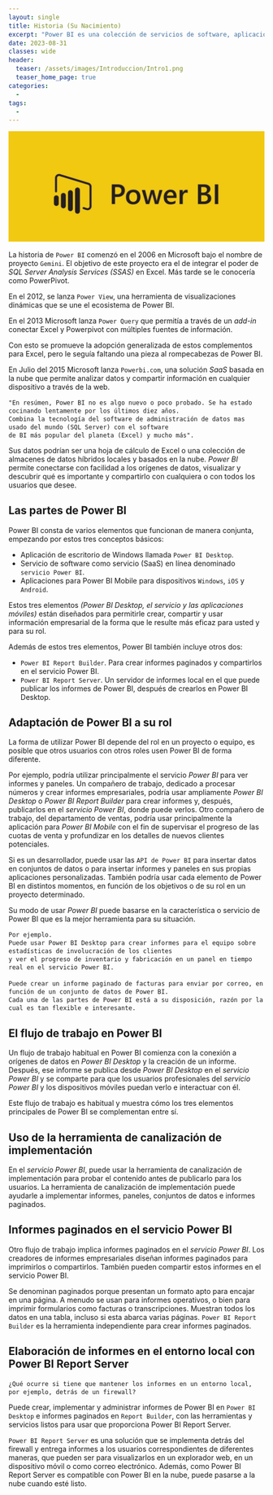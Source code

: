 ```yaml
---
layout: single
title: Historia (Su Nacimiento)
excerpt: "Power BI es una colección de servicios de software, aplicaciones y conectores que funcionan conjuntamente para convertir orígenes de datos sin relación entre sí en información coherente, interactiva y atractiva visualmente."
date: 2023-08-31
classes: wide
header:
  teaser: /assets/images/Introduccion/Intro1.png
  teaser_home_page: true
categories:
  - 
tags:
  - 
---
```


![](/assets/images/Introduccion/Intro2.jpg)

La historia de `Power BI` comenzó en el 2006 en Microsoft bajo el nombre de proyecto `Gemini`. El objetivo de este proyecto era el de integrar el poder de *SQL Server Analysis Services (SSAS)* en Excel. Más tarde se le conocería como PowerPivot.

En el 2012, se lanza `Power View`, una herramienta de visualizaciones dinámicas que se une el ecosistema de Power BI.

En el 2013 Microsoft lanza `Power Query` que permitía a través de un *add-in* conectar Excel y Powerpivot con múltiples fuentes de información.

Con esto se promueve la adopción generalizada de estos complementos para Excel, pero le seguía faltando una pieza al rompecabezas de Power BI.

En Julio del 2015 Microsoft lanza `Powerbi.com`, una solución *SaaS* basada en la nube que permite analizar datos y compartir información en cualquier dispositivo a través de la web.

```text
"En resúmen, Power BI no es algo nuevo o poco probado. Se ha estado cocinando lentamente por los últimos diez años.
Combina la tecnología del software de administración de datos mas usado del mundo (SQL Server) con el software
de BI más popular del planeta (Excel) y mucho más".
```

Sus datos podrían ser una hoja de cálculo de Excel o una colección de almacenes de datos híbridos locales y basados en la nube. *Power BI* permite conectarse con facilidad a los orígenes de datos, visualizar y descubrir qué es importante y compartirlo con cualquiera o con todos los usuarios que desee.

## Las partes de Power BI

Power BI consta de varios elementos que funcionan de manera conjunta, empezando por estos tres conceptos básicos:

* Aplicación de escritorio de Windows llamada `Power BI Desktop`.
* Servicio de software como servicio (SaaS) en línea denominado `servicio Power BI`.
* Aplicaciones para Power BI Mobile para dispositivos `Windows`, `iOS` y `Android`.

Estos tres elementos *(Power BI Desktop, el servicio y las aplicaciones móviles)* están diseñados para permitirle crear, compartir y usar información empresarial de la forma que le resulte más eficaz para usted y para su rol.

Además de estos tres elementos, Power BI también incluye otros dos:

* `Power BI Report Builder`. Para crear informes paginados y compartirlos en el servicio Power BI.
* `Power BI Report Server`. Un servidor de informes local en el que puede publicar los informes de Power BI, después de crearlos en Power BI Desktop.

## Adaptación de Power BI a su rol

La forma de utilizar Power BI depende del rol en un proyecto o equipo, es posible que otros usuarios con otros roles usen Power BI de forma diferente.

Por ejemplo, podría utilizar principalmente el servicio *Power BI* para ver informes y paneles. Un compañero de trabajo, dedicado a procesar números y crear informes empresariales, podría usar ampliamente *Power BI Desktop* o *Power BI Report Builder* para crear informes y, después, publicarlos en el *servicio Power BI*, donde puede verlos. Otro compañero de trabajo, del departamento de ventas, podría usar principalmente la aplicación para *Power BI Mobile* con el fin de supervisar el progreso de las cuotas de venta y profundizar en los detalles de nuevos clientes potenciales.

Si es un desarrollador, puede usar las `API de Power BI` para insertar datos en conjuntos de datos o para insertar informes y paneles en sus propias aplicaciones personalizadas. También podría usar cada elemento de Power BI en distintos momentos, en función de los objetivos o de su rol en un proyecto determinado.

Su modo de usar *Power BI* puede basarse en la característica o servicio de Power BI que es la mejor herramienta para su situación.

```text
Por ejemplo.
Puede usar Power BI Desktop para crear informes para el equipo sobre estadísticas de involucración de los clientes
y ver el progreso de inventario y fabricación en un panel en tiempo real en el servicio Power BI.

Puede crear un informe paginado de facturas para enviar por correo, en función de un conjunto de datos de Power BI.
Cada una de las partes de Power BI está a su disposición, razón por la cual es tan flexible e interesante.
```

## El flujo de trabajo en Power BI

Un flujo de trabajo habitual en Power BI comienza con la conexión a orígenes de datos en *Power BI Desktop* y la creación de un informe. Después, ese informe se publica desde *Power BI Desktop* en el *servicio Power BI* y se comparte para que los usuarios profesionales del *servicio Power BI* y los dispositivos móviles puedan verlo e interactuar con él.

Este flujo de trabajo es habitual y muestra cómo los tres elementos principales de Power BI se complementan entre sí.

## Uso de la herramienta de canalización de implementación

En el *servicio Power BI*, puede usar la herramienta de canalización de implementación para probar el contenido antes de publicarlo para los usuarios. La herramienta de canalización de implementación puede ayudarle a implementar informes, paneles, conjuntos de datos e informes paginados.

## Informes paginados en el servicio Power BI

Otro flujo de trabajo implica informes paginados en el *servicio Power BI*. Los creadores de informes empresariales diseñan informes paginados para imprimirlos o compartirlos. También pueden compartir estos informes en el servicio Power BI.

Se denominan paginados porque presentan un formato apto para encajar en una página. A menudo se usan para informes operativos, o bien para imprimir formularios como facturas o transcripciones. Muestran todos los datos en una tabla, incluso si esta abarca varias páginas. `Power BI Report Builder` es la herramienta independiente para crear informes paginados.

## Elaboración de informes en el entorno local con Power BI Report Server

```text
¿Qué ocurre si tiene que mantener los informes en un entorno local, por ejemplo, detrás de un firewall?
```

Puede crear, implementar y administrar informes de Power BI en `Power BI Desktop` e informes paginados en `Report Builder`, con las herramientas y servicios listos para usar que proporciona Power BI Report Server.

`Power BI Report Server` es una solución que se implementa detrás del firewall y entrega informes a los usuarios correspondientes de diferentes maneras, que pueden ser para visualizarlos en un explorador web, en un dispositivo móvil o como correo electrónico. Además, como Power BI Report Server es compatible con Power BI en la nube, puede pasarse a la nube cuando esté listo.
